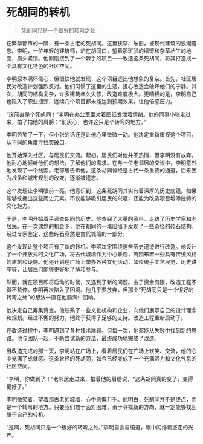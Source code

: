 # 死胡同的转机
> 死胡同只是一个很好的转弯之处

在繁华都市的一隅，有一条古老的死胡同。这里狭窄、破旧，被现代建筑的浪潮遗忘。李明，一位年轻的建筑师，站在胡同口，望着那斑驳的墙壁和杂草丛生的地面，眉头紧锁。他刚刚接到了一个棘手的项目——改造这条死胡同，将其打造成一个具有文化特色的社区空间。

李明原本满怀信心，但很快他就发现，这个项目远比他想象的复杂。首先，社区居民对改造计划强烈反对。他们习惯了这里的生活，担心改造会破坏他们的宁静。其次，胡同的结构复杂，许多建筑年久失修，改造难度极大。更糟糕的是，李明自己也陷入了职业瓶颈，连续几个项目都未能达到预期效果，让他倍感压力。

“这简直是个死胡同！”李明在办公室里对着图纸发泄着情绪。他的同事小张走过来，拍了拍他的肩膀：“别灰心，也许这只是个转弯的地方。”

李明苦笑了一下，但小张的话还是让他心里微微一动。他决定重新审视这个项目，从不同的角度寻找突破口。

他开始深入社区，与居民们交流。起初，居民们对他并不热情，但李明没有放弃。他耐心地倾听他们的想法，了解他们的需求。在与一位老邻居的交谈中，李明意外地发现了一个线索。老邻居告诉他，这条胡同曾经是古代一条重要的通道，后来因为战争和城市规划的改变，逐渐被遗忘。

这个发现让李明眼前一亮。他意识到，这条死胡同其实有着深厚的历史底蕴。如果能够挖掘出这些历史元素，不仅能够吸引居民的兴趣，还能为改造项目增添独特的文化魅力。

于是，李明开始着手调查胡同的历史。他查阅了大量的资料，走访了历史学家和老居民。在一次偶然的机会下，他在胡同的一堵旧墙下发现了一些奇怪的砖石结构。经过专家鉴定，这些砖石竟然是古代城墙的一部分。

这个发现让整个项目有了新的转机。李明决定围绕这些历史遗迹进行改造。他设计了一个开放式的文化广场，将古代城墙作为中心景观，周围布置一些具有传统风格的建筑和设施。他还计划在广场上举办各种文化活动，如传统手工艺展览、历史讲座等，让居民们能够更好地了解和参与。

然而，就在项目即将启动的时候，又遇到了新的问题。由于资金有限，改造工程不得不暂停。李明再次陷入了困境。他几乎要放弃，但那个“死胡同只是一个很好的转弯之处”的想法一直在他脑海中回响。

他决定自己筹集资金。他联系了一些文化机构和企业，向他们展示自己的设计理念和规划。经过不懈的努力，他终于获得了足够的支持。改造工程重新启动了。

在改造过程中，李明遇到了各种技术难题。但每一次，他都能从失败中找到新的思路。他与团队一起，不断尝试新的方法，最终成功地完成了改造。

当改造完成的那一天，李明站在广场上，看着居民们在广场上欢笑、交流，他的心中充满了成就感。这条曾经的死胡同，如今已经变成了一个充满活力和文化气息的社区空间。

“李明，你做到了！”老邻居走过来，拍着他的肩膀说，“这条胡同真的变了，变得更好了。”

李明微笑着，望着那古老的城墙，心中感慨万千。他明白，死胡同并不是终点，而是一个转弯的地方。只要我们敢于面对困难，勇于寻找新的方向，就一定能够找到属于自己的转机。

“是啊，死胡同只是一个很好的转弯之处。”李明自言自语道，眼中闪烁着坚定的光芒。